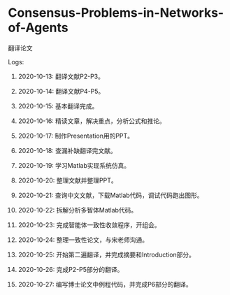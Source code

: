 # Consensus-Problems-in-Networks-of-Agents

翻译论文

Logs:

1. 2020-10-13:
翻译文献P2-P3。

2. 2020-10-14:
翻译文献P4-P5。

3. 2020-10-15:
基本翻译完成。

4. 2020-10-16:
精读文章，解决重点，分析公式和推论。

5. 2020-10-17:
制作Presentation用的PPT。

6. 2020-10-18:
查漏补缺翻译完文献。

7. 2020-10-19:
学习Matlab实现系统仿真。

8. 2020-10-20:
整理文献并整理PPT。

9. 2020-10-21:
查询中文文献，下载Matlab代码，调试代码跑出图形。

10. 2020-10-22:
拆解分析多智体Matlab代码。

11. 2020-10-23:
完成智能体一致性收敛程序，开组会。

12. 2020-10-24:
整理一致性论文，与宋老师沟通。

13. 2020-10-25:
开始第二遍翻译，并完成摘要和Introduction部分。

13. 2020-10-26:
完成P2-P5部分的翻译。

13. 2020-10-27:
编写博士论文中例程代码，并完成P6部分的翻译。
